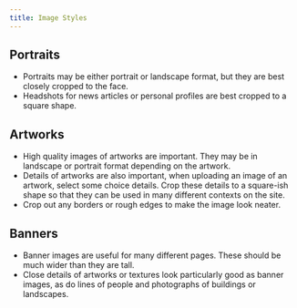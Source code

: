 ```yaml
---
title: Image Styles
---
```

## Portraits

* Portraits may be either portrait or landscape format, but they are best closely cropped to the face.
* Headshots for news articles or personal profiles are best cropped to a square shape.

## Artworks

* High quality images of artworks are important. They may be in landscape or portrait format depending on the artwork.
* Details of artworks are also important, when uploading an image of an artwork, select some choice details. Crop these details to a square-ish shape so that they can be used in many different contexts on the site.
* Crop out any borders or rough edges to make the image look neater.

## Banners

* Banner images are useful for many different pages. These should be much wider than they are tall.
* Close details of artworks or textures look particularly good as banner images, as do lines of people and photographs of buildings or landscapes.